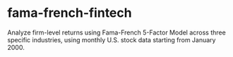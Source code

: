 # fama-french-fintech
Analyze firm-level returns using Fama-French 5-Factor Model across three specific industries, using monthly U.S. stock data starting from January 2000.
